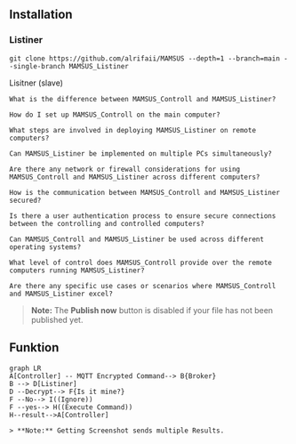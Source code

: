 ## Installation

### Listiner 
```
git clone https://github.com/alrifaii/MAMSUS --depth=1 --branch=main --single-branch MAMSUS_Listiner

```

Lisitner (slave)

    
    
    What is the difference between MAMSUS_Controll and MAMSUS_Listiner?

    How do I set up MAMSUS_Controll on the main computer?

    What steps are involved in deploying MAMSUS_Listiner on remote computers?

    Can MAMSUS_Listiner be implemented on multiple PCs simultaneously?

    Are there any network or firewall considerations for using MAMSUS_Controll and MAMSUS_Listiner across different computers?

    How is the communication between MAMSUS_Controll and MAMSUS_Listiner secured?

    Is there a user authentication process to ensure secure connections between the controlling and controlled computers?

    Can MAMSUS_Controll and MAMSUS_Listiner be used across different operating systems?

    What level of control does MAMSUS_Controll provide over the remote computers running MAMSUS_Listiner?

    Are there any specific use cases or scenarios where MAMSUS_Controll and MAMSUS_Listiner excel?


> **Note:** The **Publish now** button is disabled if your file has not been published yet.

## Funktion

```mermaid
graph LR
A[Controller] -- MQTT Encrypted Command--> B{Broker}
B --> D[Listiner]
D --Decrypt--> F{Is it mine?}
F --No--> I((Ignore))
F --yes--> H((Execute Command))
H--result-->A[Controller]

> **Note:** Getting Screenshot sends multiple Results.
